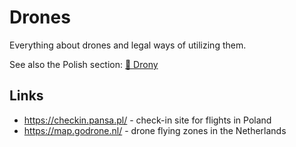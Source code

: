 # Drones

Everything about drones and legal ways of utilizing them.

See also the Polish section: [🚁 Drony](/pl/drony)

## Links

- https://checkin.pansa.pl/ - check-in site for flights in Poland
- https://map.godrone.nl/ - drone flying zones in the Netherlands
